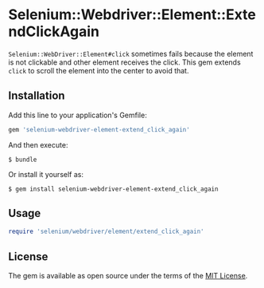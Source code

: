 # Selenium::Webdriver::Element::ExtendClickAgain

 `Selenium::WebDriver::Element#click` sometimes fails because the element is not clickable and other element receives the click. This gem extends `click` to scroll the element into the center to avoid that.

## Installation

Add this line to your application's Gemfile:

```ruby
gem 'selenium-webdriver-element-extend_click_again'
```

And then execute:

    $ bundle

Or install it yourself as:

    $ gem install selenium-webdriver-element-extend_click_again

## Usage

```ruby
require 'selenium/webdriver/element/extend_click_again'
```

## License

The gem is available as open source under the terms of the [MIT License](https://opensource.org/licenses/MIT).
